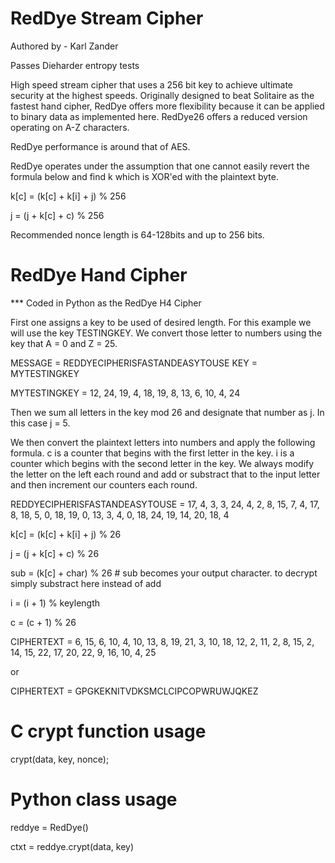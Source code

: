 # RedDye Stream Cipher

Authored by - Karl Zander

Passes Dieharder entropy tests

High speed stream cipher that uses a 256 bit key to achieve ultimate security at the highest speeds.  Originally designed to beat Solitaire as the fastest hand cipher, RedDye offers more flexibility because it can be applied to binary data as implemented here.  RedDye26 offers a reduced version operating on A-Z characters.

RedDye performance is around that of AES.

RedDye operates under the assumption that one cannot easily revert the formula below and find k which is XOR'ed with the plaintext byte.

k[c] = (k[c] + k[i] + j) % 256

j = (j + k[c] + c) % 256

Recommended nonce length is 64-128bits and up to 256 bits.

# RedDye Hand Cipher

*** Coded in Python as the RedDye H4 Cipher

First one assigns a key to be used of desired length.  For this example we will use the key TESTINGKEY.  We convert those letter to numbers using the key that A = 0 and Z = 25.

MESSAGE = REDDYECIPHERISFASTANDEASYTOUSE
KEY = MYTESTINGKEY

MYTESTINGKEY = 12, 24, 19, 4, 18, 19, 8, 13, 6, 10, 4, 24

Then we sum all letters in the key mod 26 and designate that number as j.  In this case j = 5.

We then convert the plaintext letters into numbers and apply the following formula. c is a counter that begins with the first letter in the key.  i is a counter which begins with the second letter in the key.  We always modify the letter on the left each round and add or substract that to the input letter and then increment our counters each round.

REDDYECIPHERISFASTANDEASYTOUSE = 17, 4, 3, 3, 24, 4, 2, 8, 15, 7, 4, 17, 8, 18, 5, 0, 18, 19, 0, 13, 3, 4, 0, 18, 24, 19, 14, 20, 18, 4

k[c] = (k[c] + k[i] + j) % 26

j = (j + k[c] + c) % 26

sub = (k[c] + char) % 26  # sub becomes your output character.  to decrypt simply substract here instead of add

i = (i + 1) % keylength

c = (c + 1) % 26

CIPHERTEXT = 6, 15, 6, 10, 4, 10, 13, 8, 19, 21, 3, 10, 18, 12, 2, 11, 2, 8, 15, 2, 14, 15, 22, 17, 20, 22, 9, 16, 10, 4, 25

or

CIPHERTEXT = GPGKEKNITVDKSMCLCIPCOPWRUWJQKEZ

# C crypt function usage

crypt(data, key, nonce);


# Python class usage
reddye = RedDye()

ctxt = reddye.crypt(data, key)
